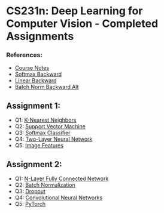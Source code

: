 # CS231n: Deep Learning for Computer Vision - Completed Assignments

### References:
 - [Course Notes](https://cs231n.github.io/)
 - [Softmax Backward](https://eli.thegreenplace.net/2016/the-softmax-function-and-its-derivative/)
 - [Linear Backward](http://cs231n.stanford.edu/handouts/linear-backprop.pdf)
 - [Batch Norm Backward Alt](https://kevinzakka.github.io/2016/09/14/batch_normalization/)

## Assignment 1:
- Q1: [K-Nearest Neighbors](https://github.com/JohnRB626/CS231n/blob/d94a0b8189ba9424092ea6c428b3b6e6b838c8af/assignment1/knn.ipynb)
- Q2: [Support Vector Machine](https://github.com/JohnRB626/CS231n/blob/d94a0b8189ba9424092ea6c428b3b6e6b838c8af/assignment1/svm.ipynb)
- Q3: [Softmax Classifier](https://github.com/JohnRB626/CS231n/blob/d94a0b8189ba9424092ea6c428b3b6e6b838c8af/assignment1/softmax.ipynb)
- Q4: [Two-Layer Neural Network](https://github.com/JohnRB626/CS231n/blob/d94a0b8189ba9424092ea6c428b3b6e6b838c8af/assignment1/two_layer_net.ipynb)
- Q5: [Image Features](https://github.com/JohnRB626/CS231n/blob/d94a0b8189ba9424092ea6c428b3b6e6b838c8af/assignment1/features.ipynb)

## Assignment 2:
- Q1: [N-Layer Fully Connected Network](https://github.com/JohnRB626/CS231n/blob/d94a0b8189ba9424092ea6c428b3b6e6b838c8af/assignment2/FullyConnectedNets.ipynb)
- Q2: [Batch Normalization](https://github.com/JohnRB626/CS231n/blob/d94a0b8189ba9424092ea6c428b3b6e6b838c8af/assignment2/BatchNormalization.ipynb)
- Q3: [Dropout](https://github.com/JohnRB626/CS231n/blob/b458076df6a77ab5bfa46c63aa936695c80035e6/assignment2/Dropout.ipynb)
- Q4: [Convolutional Neural Networks](https://github.com/JohnRB626/CS231n/blob/d94a0b8189ba9424092ea6c428b3b6e6b838c8af/assignment2/ConvolutionalNetworks.ipynb)
- Q5: [PyTorch](https://github.com/JohnRB626/CS231n/blob/d94a0b8189ba9424092ea6c428b3b6e6b838c8af/assignment2/PyTorch.ipynb)
